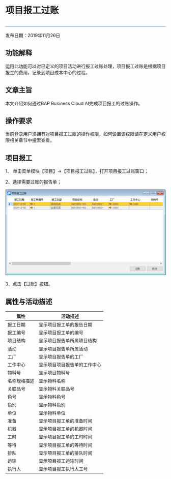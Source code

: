 # 项目报工过账

![](zsk_xm/common/headLine.png)

发布日期：2019年11月26日

## 功能解释

运用此功能可以对已定义的项目活动进行报工过账处理，项目报工过账是根据项目报工的费用，记录到项目成本中心的过程。

## 文章主旨

本文介绍如何通过BAP Business Cloud AI完成项目报工的过账操作。



## 操作要求

当前登录用户须拥有对项目报工过账的操作权限，如何设置该权限请在定义用户权限相关章节中搜索查看。



## 项目报工

1、 单击菜单模块【项目】->【项目报工过账】，打开项目报工过账窗口；

2、选择需要过账的报告单；

![](zsk_xm/项目报工过账.png)

3、点击【过账】按钮。



## 属性与活动描述

| **属性**     | **活动描述**                 |
| ------------ | ---------------------------- |
| 报工日期     | 显示项目报工单的报告日期     |
| 报工编号     | 显示项目报工单的编号         |
| 项目结构     | 显示项目报告单所属项目结构   |
| 活动         | 显示项目报告单所属活动       |
| 工厂         | 显示项目报告单的工厂         |
| 工作中心     | 显示项目项目报告单的工作中心 |
| 物料号       | 显示项目物料号               |
| 名称规格描述 | 显示物料名称                 |
| 关联品号     | 显示物料关联品号             |
| 色号         | 显示物料色号                 |
| 色别         | 显示物料色别                 |
| 单位         | 显示物料单位                 |
| 准备         | 显示项目报工单的准备时间     |
| 机器         | 显示项目报工单的机器时间     |
| 工时         | 显示项目报工单的工时时间     |
| 等待         | 显示项目报工单的等待时间     |
| 排队         | 显示项目报工单的排队时间     |
| 运输         | 显示项目报工运输时间         |
| 执行人       | 显示项目报工执行人工号       |
